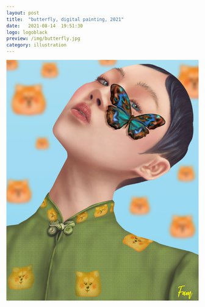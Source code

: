```yaml
---
layout: post
title:  "butterfly, digital painting, 2021"
date:   2021-08-14  19:51:30
logo: logoblack
preview: /img/butterfly.jpg
category: illustration
---
```


![night and light](/img/butterfly.jpg) 


